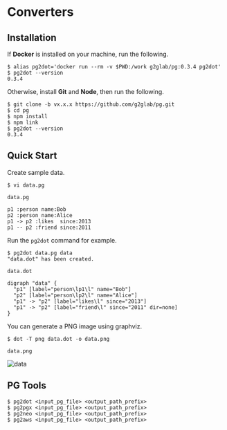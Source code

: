# Converters

## Installation

If **Docker** is installed on your machine, run the following.

    $ alias pg2dot='docker run --rm -v $PWD:/work g2glab/pg:0.3.4 pg2dot'
    $ pg2dot --version
    0.3.4

Otherwise, install **Git** and **Node**, then run the following.
  
    $ git clone -b vx.x.x https://github.com/g2glab/pg.git
    $ cd pg
    $ npm install
    $ npm link
    $ pg2dot --version
    0.3.4

## Quick Start

Create sample data.

    $ vi data.pg

`data.pg`

    p1 :person name:Bob
    p2 :person name:Alice
    p1 -> p2 :likes  since:2013
    p1 -- p2 :friend since:2011

Run the `pg2dot` command for example.

    $ pg2dot data.pg data
    "data.dot" has been created.

`data.dot`

    digraph "data" {
      "p1" [label="person\lp1\l" name="Bob"]
      "p2" [label="person\lp2\l" name="Alice"]
      "p1" -> "p2" [label="likes\l" since="2013"]
      "p1" -> "p2" [label="friend\l" since="2011" dir=none]
    }

You can generate a PNG image using graphviz.

    $ dot -T png data.dot -o data.png

`data.png`

![data](https://user-images.githubusercontent.com/4862919/54224265-658d3380-44b6-11e9-8f24-9a0ffef9c40d.png)


## PG Tools

    $ pg2dot <input_pg_file> <output_path_prefix>
    $ pg2pgx <input_pg_file> <output_path_prefix>
    $ pg2neo <input_pg_file> <output_path_prefix>
    $ pg2aws <input_pg_file> <output_path_prefix>
